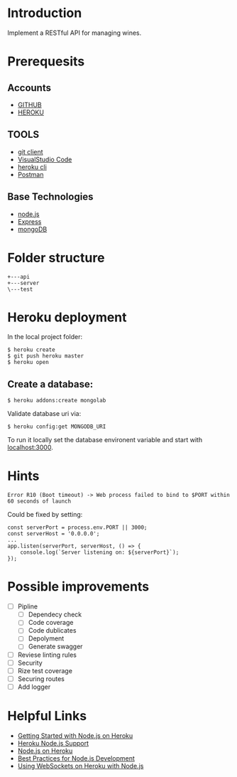 # Introduction

Implement a RESTful API for managing wines. 

# Prerequesits
## Accounts
- [GITHUB](https://github.com/)
- [HEROKU](https://www.heroku.com/)

## TOOLS
- [git client](https://git-scm.com/)
- [VisualStudio Code](https://code.visualstudio.com/)
- [heroku cli](https://devcenter.heroku.com/articles/heroku-cli)
- [Postman](https://www.getpostman.com/)

## Base Technologies
- [node.js](https://nodejs.org/en/)
- [Express](http://expressjs.com/)
- [mongoDB](https://www.mongodb.com/)

# Folder structure
```
+---api
+---server
\---test
```

# Heroku deployment
In the local project folder:
```
$ heroku create
$ git push heroku master
$ heroku open
```
## Create a database:
```
$ heroku addons:create mongolab
```
Validate database uri via:
```
$ heroku config:get MONGODB_URI
```

To run it locally set the database environent variable and start with [localhost:3000](http://localhost:3000/).

# Hints
```
Error R10 (Boot timeout) -> Web process failed to bind to $PORT within 60 seconds of launch
```
Could be fixed by setting:
```
const serverPort = process.env.PORT || 3000;
const serverHost = '0.0.0.0';
...
app.listen(serverPort, serverHost, () => {
    console.log(`Server listening on: ${serverPort}`);
});
```

# Possible improvements

- [ ] Pipline
	- [ ] Dependecy check
	- [ ] Code coverage
	- [ ] Code dublicates
	- [ ] Depolyment
	- [ ] Generate swagger
- [ ] Reviese linting rules
- [ ] Security
- [ ] Rize test coverage
- [ ] Securing routes
- [ ] Add logger

# Helpful Links
- [Getting Started with Node.js on Heroku](https://devcenter.heroku.com/articles/getting-started-with-nodejs)
- [Heroku Node.js Support](https://devcenter.heroku.com/articles/nodejs-support)
- [Node.js on Heroku](https://devcenter.heroku.com/categories/nodejs)
- [Best Practices for Node.js Development](https://devcenter.heroku.com/articles/node-best-practices)
- [Using WebSockets on Heroku with Node.js](https://devcenter.heroku.com/articles/node-websockets)
